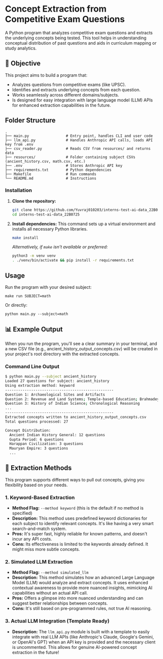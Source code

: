 # Concept Extraction from Competitive Exam Questions

A Python program that analyzes competitive exam questions and extracts the underlying concepts being tested. This tool helps in understanding conceptual distribution of past questions and aids in curriculum mapping or study analytics.

## 🎯 Objective

This project aims to build a program that:

* Analyzes questions from competitive exams (like UPSC).
* Identifies and extracts underlying concepts from each question.
* Works seamlessly across different domains/subjects.
* Is designed for easy integration with large language model (LLM) APIs for enhanced extraction capabilities in the future.

## Folder Structure

```
.
├── main.py                 # Entry point, handles CLI and user code
├── llm_api.py              # Handles Anthropic API calls, loads API key from .env
├── csv_reader.py           # Reads CSV from resources/ and returns data
├── resources/              # Folder containing subject CSVs (ancient_history.csv, math.csv, etc.)
├── .env                    # Stores Anthropic API key
├── requirements.txt        # Python dependencies
├── Makefile                # Run commands
└── README.md               # Instructions
```

### Installation

1.  **Clone the repository:**
    ```bash
    git clone https://github.com/Yuvraj010203/interns-test-ai-data_22B0725
    cd interns-test-ai-data_22B0725
    ```

2.  **Install dependencies:**
    This command sets up a virtual environment and installs all necessary Python libraries.
    ```bash
    make install
    ```
    *Alternatively, if `make` isn't available or preferred:*
    ```bash
    python3 -m venv venv
    . ./venv/bin/activate && pip install -r requirements.txt
    ```
## Usage

Run the program with your desired subject:

```
make run SUBJECT=math
```
Or directly:
```
python main.py --subject=math
```

## 📊 Example Output

When you run the program, you'll see a clear summary in your terminal, and a new CSV file (e.g., ancient_history_output_concepts.csv) will be created in your project's root directory with the extracted concepts.

### Command Line Output

```bash
$ python main.py --subject ancient_history
Loaded 27 questions for subject: ancient_history
Using extraction method: keyword
--------------------------------------------------
Question 1: Archaeological Sites and Artifacts
Question 2: Revenue and Land Systems; Temple-based Education; Brahmadeya and Village Institutions
Question 3: History of Indian Science; Chronological Reasoning
...
--------------------------------------------------
Extracted concepts written to ancient_history_output_concepts.csv
Total questions processed: 27

Concept Distribution:
  Ancient Indian History General: 12 questions
  Gupta Period: 6 questions
  Harappan Civilization: 3 questions
  Mauryan Empire: 3 questions
  ...
```
## 🧠 Extraction Methods

This program supports different ways to pull out concepts, giving you flexibility based on your needs.

### 1. Keyword-Based Extraction

* **Method Flag:** `--method keyword` (this is the default if no method is specified)
* **Description:** This method uses predefined keyword dictionaries for each subject to identify relevant concepts. It's like having a very smart search-and-match system.
* **Pros:** It's super fast, highly reliable for known patterns, and doesn't incur any API costs.
* **Cons:** Its effectiveness is limited to the keywords already defined. It might miss more subtle concepts.

### 2. Simulated LLM Extraction

* **Method Flag:** `--method simulated_llm`
* **Description:** This method simulates how an advanced Large Language Model (LLM) would analyze and extract concepts. It uses enhanced contextual awareness to provide more nuanced insights, mimicking AI capabilities without an actual API call.
* **Pros:** Offers a glimpse into more nuanced understanding and can suggest better relationships between concepts.
* **Cons:** It's still based on pre-programmed rules, not true AI reasoning.

### 3. Actual LLM Integration (Template Ready)

* **Description:** The `llm_api.py` module is built with a template to easily integrate with real LLM APIs (like Anthropic's Claude, Google's Gemini, or OpenAI's GPT) when an API key is provided and the necessary client is uncommented. This allows for genuine AI-powered concept extraction in the future!



